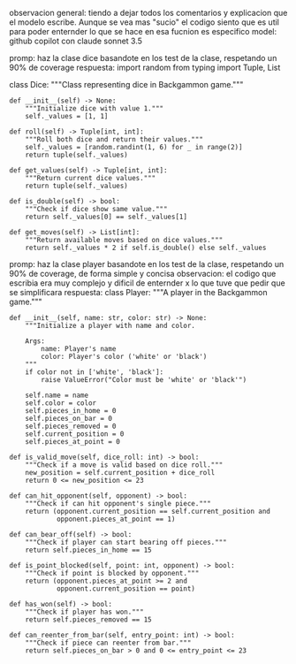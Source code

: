 observacion general: tiendo a dejar todos los comentarios y explicacion que el modelo escribe. Aunque se vea mas "sucio" el codigo siento que es util para poder enternder lo que se hace en esa fucnion es especifico
model: github copilot con claude sonnet 3.5



promp: 
haz la clase dice basandote en los test de la clase, respetando un 90% de coverage
respuesta: 
import random
from typing import Tuple, List

class Dice:
    """Class representing dice in Backgammon game."""

    def __init__(self) -> None:
        """Initialize dice with value 1."""
        self._values = [1, 1]

    def roll(self) -> Tuple[int, int]:
        """Roll both dice and return their values."""
        self._values = [random.randint(1, 6) for _ in range(2)]
        return tuple(self._values)

    def get_values(self) -> Tuple[int, int]:
        """Return current dice values."""
        return tuple(self._values)

    def is_double(self) -> bool:
        """Check if dice show same value."""
        return self._values[0] == self._values[1]

    def get_moves(self) -> List[int]:
        """Return available moves based on dice values."""
        return self._values * 2 if self.is_double() else self._values


promp: haz la clase player basandote en los test de la clase, respetando un 90% de coverage, de forma simple y concisa
observacion: el codigo que escribia era muy complejo y dificil de enternder x lo que tuve que pedir que se simplificara 
respuesta: 
class Player:
    """A player in the Backgammon game."""

    def __init__(self, name: str, color: str) -> None:
        """Initialize a player with name and color.
        
        Args:
            name: Player's name
            color: Player's color ('white' or 'black')
        """
        if color not in ['white', 'black']:
            raise ValueError("Color must be 'white' or 'black'")
        
        self.name = name
        self.color = color
        self.pieces_in_home = 0
        self.pieces_on_bar = 0
        self.pieces_removed = 0
        self.current_position = 0
        self.pieces_at_point = 0

    def is_valid_move(self, dice_roll: int) -> bool:
        """Check if a move is valid based on dice roll."""
        new_position = self.current_position + dice_roll
        return 0 <= new_position <= 23

    def can_hit_opponent(self, opponent) -> bool:
        """Check if can hit opponent's single piece."""
        return (opponent.current_position == self.current_position and 
                opponent.pieces_at_point == 1)

    def can_bear_off(self) -> bool:
        """Check if player can start bearing off pieces."""
        return self.pieces_in_home == 15

    def is_point_blocked(self, point: int, opponent) -> bool:
        """Check if point is blocked by opponent."""
        return (opponent.pieces_at_point >= 2 and 
                opponent.current_position == point)

    def has_won(self) -> bool:
        """Check if player has won."""
        return self.pieces_removed == 15

    def can_reenter_from_bar(self, entry_point: int) -> bool:
        """Check if piece can reenter from bar."""
        return self.pieces_on_bar > 0 and 0 <= entry_point <= 23